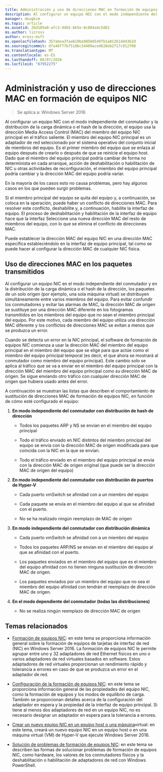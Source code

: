```yaml
---
title: Administración y uso de direcciones MAC en formación de equipos NIC
description: Al configurar un equipo NIC con el modo independiente del conmutador y la distribución de la carga dinámica o el hash de la dirección, el equipo usa la dirección Media Access Control (MAC) del miembro del equipo NIC principal en el tráfico saliente. El miembro del equipo NIC principal es un adaptador de red seleccionado por el sistema operativo del conjunto inicial de miembros del equipo.
manager: dougkim
ms.topic: article
ms.assetid: 26d105e0-afc3-44b5-bb5e-0c884a4c5d62
ms.author: lizross
author: eross-msft
ms.openlocfilehash: 357abea3faa619ba9850d549fb1a812b1d443b2d
ms.sourcegitcommit: dfa48f77b751dbc34409aced628eb2f17c912f08
ms.translationtype: MT
ms.contentlocale: es-ES
ms.lasthandoff: 08/07/2020
ms.locfileid: "87952275"
---
```

# <a name="nic-teaming-mac-address-use-and-management"></a>Administración y uso de direcciones MAC en formación de equipos NIC

>Se aplica a: Windows Server 2016

Al configurar un equipo NIC con el modo independiente del conmutador y la distribución de la carga dinámica o el hash de la dirección, el equipo usa la dirección Media Access Control (MAC) del miembro del equipo NIC principal en el tráfico saliente. El miembro del equipo NIC principal es un adaptador de red seleccionado por el sistema operativo del conjunto inicial de miembros del equipo.  Es el primer miembro del equipo que se enlaza al equipo después de crearlo o después de que se reinicie el equipo host. Dado que el miembro del equipo principal podría cambiar de forma no determinista en cada arranque, acción de deshabilitación o habilitación de NIC u otras actividades de reconfiguración, el miembro del equipo principal podría cambiar y la dirección MAC del equipo podría variar.

En la mayoría de los casos esto no causa problemas, pero hay algunos casos en los que pueden surgir problemas.

Si el miembro principal del equipo se quita del equipo y, a continuación, se coloca en la operación, puede haber un conflicto de direcciones MAC. Para resolver este conflicto, deshabilite y, a continuación, habilite la interfaz de equipo. El proceso de deshabilitación y habilitación de la interfaz de equipo hace que la interfaz Seleccione una nueva dirección MAC del resto de miembros del equipo, con lo que se elimina el conflicto de direcciones MAC.

Puede establecer la dirección MAC del equipo NIC en una dirección MAC específica estableciéndolo en la interfaz de equipo principal, tal como se puede hacer al configurar la dirección MAC de cualquier NIC física.

## <a name="mac-address-use-on-transmitted-packets"></a>Uso de direcciones MAC en los paquetes transmitidos
Al configurar un equipo NIC en el modo independiente del conmutador y en la distribución de la carga dinámica o el hash de la dirección, los paquetes de un solo origen (por ejemplo, una sola máquina virtual) se distribuyen simultáneamente entre varios miembros del equipo. Para evitar confundir los conmutadores y evitar las alarmas de MAC, la dirección MAC de origen se sustituye por una dirección MAC diferente en los fotogramas transmitidos en los miembros del equipo que no sean el miembro principal del equipo. Por este motivo, cada miembro del equipo utiliza una dirección MAC diferente y los conflictos de direcciones MAC se evitan a menos que se produzca un error.

Cuando se detecta un error en la NIC principal, el software de formación de equipos NIC comienza a usar la dirección MAC del miembro del equipo principal en el miembro del equipo que se elige para que actúe como el miembro del equipo principal temporal (es decir, el que ahora se mostrará al conmutador como miembro del equipo principal).  Este cambio solo se aplica al tráfico que se va a enviar en el miembro del equipo principal con la dirección MAC del miembro del equipo principal como su dirección MAC de origen. Se sigue enviando otro tráfico con cualquier dirección MAC de origen que hubiera usado antes del error.

A continuación se muestran las listas que describen el comportamiento de sustitución de direcciones MAC de formación de equipos NIC, en función de cómo esté configurado el equipo:

1.  **En modo independiente del conmutador con distribución de hash de dirección**

    -   Todos los paquetes ARP y NS se envían en el miembro del equipo principal

    -   Todo el tráfico enviado en NIC distintos del miembro principal del equipo se envía con la dirección MAC de origen modificada para que coincida con la NIC en la que se envían.

    -   Todo el tráfico enviado en el miembro del equipo principal se envía con la dirección MAC de origen original (que puede ser la dirección MAC de origen del equipo)

2.  **En modo independiente del conmutador con distribución de puertos de Hyper-V**

    -   Cada puerto vmSwitch se afinidad con a un miembro del equipo

    -   Cada paquete se envía en el miembro del equipo al que se afinidad con el puerto.

    -   No se ha realizado ningún reemplazo de MAC de origen

3.  **En modo independiente del conmutador con distribución dinámica**

    -   Cada puerto vmSwitch se afinidad con a un miembro del equipo

    -   Todos los paquetes ARP/NS se envían en el miembro del equipo al que se afinidad con el puerto.

    -   Los paquetes enviados en el miembro del equipo que es el miembro del equipo afinidad con no tienen ninguna sustitución de dirección MAC de origen.

    -   Los paquetes enviados por un miembro del equipo que no sea el miembro del equipo afinidad con tendrán el reemplazo de dirección MAC de origen.

4.  **En el modo dependiente del conmutador (todas las distribuciones)**

    -   No se realiza ningún reemplazo de dirección MAC de origen

## <a name="related-topics"></a>Temas relacionados
- [Formación de equipos NIC](NIC-Teaming.md): en este tema se proporciona información general sobre la formación de equipos de tarjetas de interfaz de red (NIC) en Windows Server 2016. La formación de equipos NIC le permite agrupar entre uno y 32 adaptadores de red Ethernet físicos en uno o varios adaptadores de red virtuales basados en software. Estos adaptadores de red virtuales proporcionan un rendimiento rápido y tolerancia a errores en caso de que se produzca un error en el adaptador de red.

- [Configuración de la formación de equipos NIC](nic-teaming-settings.md): en este tema se proporciona información general de las propiedades del equipo NIC, como la formación de equipos y los modos de equilibrio de carga. También se proporcionan detalles acerca de la configuración del adaptador en espera y la propiedad de la interfaz de equipo principal. Si tiene al menos dos adaptadores de red en un equipo NIC, no es necesario designar un adaptador en espera para la tolerancia a errores.

- [Crear un nuevo equipo NIC en un equipo host o una máquina](Create-a-New-NIC-Team-on-a-Host-Computer-or-VM.md)virtual: en este tema, creará un nuevo equipo NIC en un equipo host o en una máquina virtual (VM) de Hyper-V que ejecute Windows Server 2016.

- [Solución de problemas de formación de equipos NIC](Troubleshooting-NIC-Teaming.md): en este tema se describen las formas de solucionar problemas de formación de equipos NIC, como hardware, los valores de los conmutadores físicos y la deshabilitación o habilitación de adaptadores de red con Windows PowerShell.



